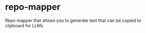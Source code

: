 # repo-mapper
Repo mapper that allows you to generate text that can be copied to clipboard for LLMs
